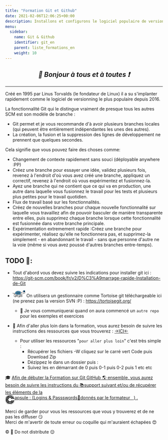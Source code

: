```yaml
---
title: "Formation Git et Github"
date: 2021-02-06T12:06:25+00:00
description: Installons et configurons le logiciel populaire de versionning git github tortoise
menu:
  sidebar:
    name: Git & Github
    identifier: git_en
    parent: liste_formations_en
    weight: 10
---
```

*<center>:loudspeaker: Bonjour à tous et à toutes :heavy_exclamation_mark:</center>*
-
---
Créé en 1995 par Linus Torvalds (le fondateur de Linux) il a su s'implanter rapidement comme le logiciel de versionning le plus populaire depuis 2016.

La fonctionnalité Git qui le distingue vraiment de presque tous les autres SCM est son modèle de branche :

- Git permet et je vous recommande d'à avoir plusieurs branches locales (qui peuvent être entièrement indépendantes les unes des autres).
- La création, la fusion et la suppression des lignes de développement ne prennent que quelques secondes.

Cela signifie que vous pouvez faire des choses comme:

- Changement de contexte rapidement sans souci (déployable anywhere :PP)
- Créez une branche pour essayer une idée, validez plusieurs fois, revenez à l'endroit d'où vous avez créé une branche, appliquez un correctif, revenez à l'endroit où vous expérimentez et fusionnez-la.
- Ayez une branche qui ne contient que ce qui va en production, une autre dans laquelle vous fusionnez le travail pour les tests et plusieurs plus petites pour le travail quotidien.
- Flux de travail basé sur les fonctionnalités.
- Créez de nouvelles branches pour chaque nouvelle fonctionnalité sur laquelle vous travaillez afin de pouvoir basculer de manière transparente entre elles, puis supprimez chaque branche lorsque cette fonctionnalité est fusionnée dans votre branche principale.
- Expérimentation extremement rapide :Créez une branche pour expérimenter, réalisez qu'elle ne fonctionnera pas, et supprimez-la simplement - en abandonnant le travail - sans que personne d'autre ne la voie (même si vous avez poussé d'autres branches entre-temps).


 
## TODO  :roller_coaster:: 

- Tout d'abord vous devez suivre les indications pour installer git ici : https://git-scm.com/book/fr/v2/D%C3%A9marrage-rapide-Installation-de-Git
- ![tortoise git](langfr-1024px-TortoiseGit_logo.svg.png) On utilisera un gestionnaire comme Tortoise git téléchargeable ici (ne prenez pas la version SVN :P) : https://tortoisegit.org/  
  
  - :dango: Je vous communiquerai quand on aura commencé un `autre repo` pour les exemples et exercices 

- :rocket: Afin d'aller plus loin dans la formation, vous aurez besoin de suivre les instructions des ressources que vous trouverez : [->ICI<-](https://github.com/Francis-Panzani/Formation_Git/)
  - Pour utiliser les ressources "`pour aller plus loin`" c'est très simple : 
    - Récupérer les fichiers -W cliquez sur le carré vert Code puis Download Zip
    - Dézippez le dans un  dossier puis :
    - Suivez les en démarrant de 0 puis 0-1 puis 0-2 puis 1 etc etc

<div class="d-sm-block  alert alert-success  text-left" role="alert">

:mortar_board: [Afin de débuter la Formation sur Git GitHub :earth_americas: ensemble, vous aurez besoin de suivre les instructions du :books:support suivant et/ou de récupérer les éléments de la <span style='display:FLEX;margin:0'> <img style="vertical-align: bottom;" src="/images/icones/w30/capsule_30.png" alt="C">apsule : (Logins & Passswords :closed_lock_with_key: donnés par le formateur &nbsp; <i class="fas fa-chalkboard-teacher"></i> &nbsp;)&nbsp; <i class="fas fa-external-link-alt"></i>.</span>](http://franpan.free.fr/formation/_git007 "lien vers le site contenant les fichiers de la formation")

</div>

Merci de garder pour vous les ressources que vous y trouverez et de ne pas les diffuser :smirk:  
Merci de m'avertir de toute erreur ou coquille qui m'auraient échapées :heart_eyes:

:copyright: :no_entry_sign: Do not distribute    :relieved:
